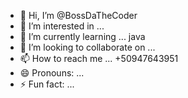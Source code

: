 - 👋 Hi, I’m @BossDaTheCoder
- 👀 I’m interested in ...
- 🌱 I’m currently learning ... java
- 💞️ I’m looking to collaborate on ...
- 📫 How to reach me ... +50947643951
- 😄 Pronouns: ...
- ⚡ Fun fact: ...

<!---
BossDaTheCoder/BossDaTheCoder is a ✨ special ✨ repository because its `README.md` (this file) appears on your GitHub profile.
You can click the Preview link to take a look at your changes.
--->
